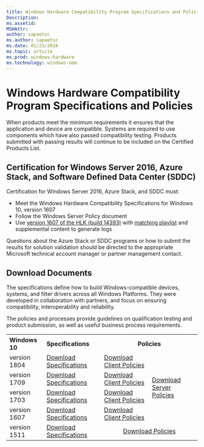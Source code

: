 ```yaml
---
title: Windows Hardware Compatibility Program Specifications and Policies
Description: 
ms.assetid: 
MSHAttr: 
author: sapaetsc
ms.author: sapaetsc
ms.date: 01/23/2018
ms.topic: article
ms.prod: windows-hardware
ms.technology: windows-oem
---
```


# Windows Hardware Compatibility Program Specifications and Policies

When products meet the minimum requirements it ensures that the application and device are compatible. Systems are required to use components which have also passed compatibility testing. Products submitted with passing results will continue to be included on the Certified Products List.

## Certification for Windows Server 2016, Azure Stack, and Software Defined Data Center (SDDC)

Certification for Windows Server 2016, Azure Stack, and SDDC must:

 - Meet the Windows Hardware Compatibility Specifications for Windows 10, version 1607 
 - Follow the Windows Server Policy document
 - Use [version 1607 of the HLK (build 14393)](https://go.microsoft.com/fwlink/p/?LinkID=404112) with [matching playlist](http://aka.ms/hlkplaylist) and supplemental content to generate logs

Questions about the Azure Stack or SDDC programs or how to submit the results for solution validation should be directed to the appropriate Microsoft technical account manager or partner management contact.

## Download Documents

The specifications define how to build Windows-compatible devices, systems, and filter drivers across all Windows Platforms. They were developed in collaboration with partners, and focus on ensuring compatibility, interoperability and reliability. 

The policies and processes provide guidelines on qualification testing and product submission, as well as useful business process requirements.

<table width="100%">
  <tr>
    <th align="left">Windows 10</th>
    <th align ="left">Specifications</th>
    <th colspan="2">Policies</th>
  </tr>
  <tr>
    <td>version 1804</td>
    <td><a href="#">Download Specifications</a></td>
    <td><a href="#">Download Client Policies</a></td>
    <td rowspan="4"><a href="#">Download Server Policies</a></td>
  </tr>
  <tr>
    <td>version 1709</td>
    <td><a href="#">Download Specifications</a></td>
    <td><a href="#">Download Client Policies</a></td>
  </tr>
  <tr>
    <td>version 1703 </td>
    <td><a href="#">Download Specifications</td>
    <td><a href="#">Download Client Policies</a></td>
  </tr>
  <tr>
    <td>version 1607</td>
    <td><a href="#">Download Specifications</td>
    <td><a href="#">Download Client Policies</a></td>
  </tr>
  <tr>
    <td>version 1511</td>
    <td><a href="#">Download Specifications</td>
    <td colspan="2" align="center"><a href="#">Download Policies</a></td>
  </tr>
</table>



